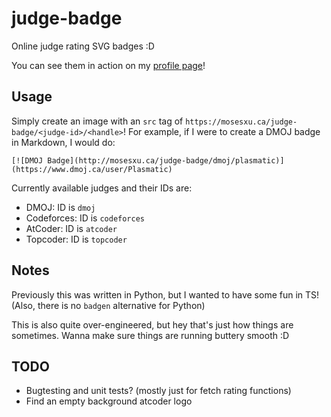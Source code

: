 # judge-badge

Online judge rating SVG badges :D

You can see them in action on my [profile page](https://github.com/plasmatic1)!

## Usage

Simply create an image with an `src` tag of `https://mosesxu.ca/judge-badge/<judge-id>/<handle>`! For example, if I were to create a DMOJ badge in Markdown, I would do:

```
[![DMOJ Badge](http://mosesxu.ca/judge-badge/dmoj/plasmatic)](https://www.dmoj.ca/user/Plasmatic)
```

Currently available judges and their IDs are:

* DMOJ: ID is `dmoj`
* Codeforces: ID is `codeforces`
* AtCoder: ID is `atcoder`
* Topcoder: ID is `topcoder`

## Notes

Previously this was written in Python, but I wanted to have some fun in TS! (Also, there is no `badgen` alternative for Python)

This is also quite over-engineered, but hey that's just how things are sometimes.  Wanna make sure things are running buttery smooth :D

## TODO

* Bugtesting and unit tests? (mostly just for fetch rating functions)
* Find an empty background atcoder logo